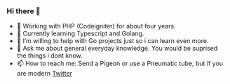 ### Hi there 👋

- 🔭 Working with PHP (Codeigniter) for about four years.
- 🌱 Currently learning Typescript and Golang.
- 👯 I’m willing to help with Go projects just so i can learn even more.
- 💬 Ask me about general everyday knowledge. You would be suprised the things i dont know.
- 📫 How to reach me: Send a Pigeon or use a Pneumatic tube, but if you are modern [Twitter](https://www.twitter.com/promiseseunfemi)


